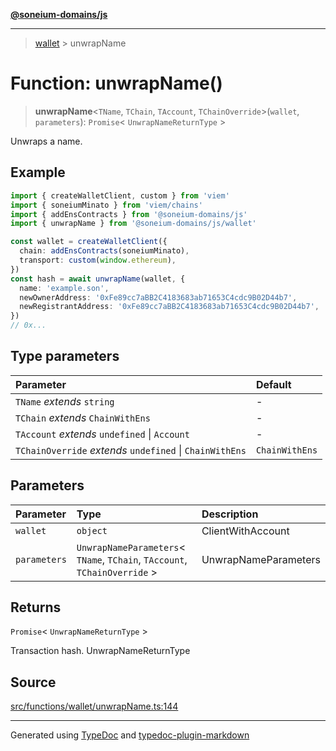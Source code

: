 [**@soneium-domains/js**](../README.md)

---

> [wallet](README.md) > unwrapName

# Function: unwrapName()

> **unwrapName**\<`TName`, `TChain`, `TAccount`, `TChainOverride`\>(`wallet`, `parameters`): `Promise`\< `UnwrapNameReturnType` \>

Unwraps a name.

## Example

```ts
import { createWalletClient, custom } from 'viem'
import { soneiumMinato } from 'viem/chains'
import { addEnsContracts } from '@soneium-domains/js'
import { unwrapName } from '@soneium-domains/js/wallet'

const wallet = createWalletClient({
  chain: addEnsContracts(soneiumMinato),
  transport: custom(window.ethereum),
})
const hash = await unwrapName(wallet, {
  name: 'example.son',
  newOwnerAddress: '0xFe89cc7aBB2C4183683ab71653C4cdc9B02D44b7',
  newRegistrantAddress: '0xFe89cc7aBB2C4183683ab71653C4cdc9B02D44b7',
})
// 0x...
```

## Type parameters

| Parameter                                                | Default        |
| :------------------------------------------------------- | :------------- |
| `TName` _extends_ `string`                               | -              |
| `TChain` _extends_ `ChainWithEns`                        | -              |
| `TAccount` _extends_ `undefined` \| `Account`            | -              |
| `TChainOverride` _extends_ `undefined` \| `ChainWithEns` | `ChainWithEns` |

## Parameters

| Parameter    | Type                                                                        | Description          |
| :----------- | :-------------------------------------------------------------------------- | :------------------- |
| `wallet`     | `object`                                                                    | ClientWithAccount    |
| `parameters` | `UnwrapNameParameters`\< `TName`, `TChain`, `TAccount`, `TChainOverride` \> | UnwrapNameParameters |

## Returns

`Promise`\< `UnwrapNameReturnType` \>

Transaction hash. UnwrapNameReturnType

## Source

[src/functions/wallet/unwrapName.ts:144](https://github.com/soneium-domains/soneium-domains-js/tree/main/src/functions/wallet/unwrapName.ts#L144)

---

Generated using [TypeDoc](https://typedoc.org/) and [typedoc-plugin-markdown](https://www.npmjs.com/package/typedoc-plugin-markdown)
